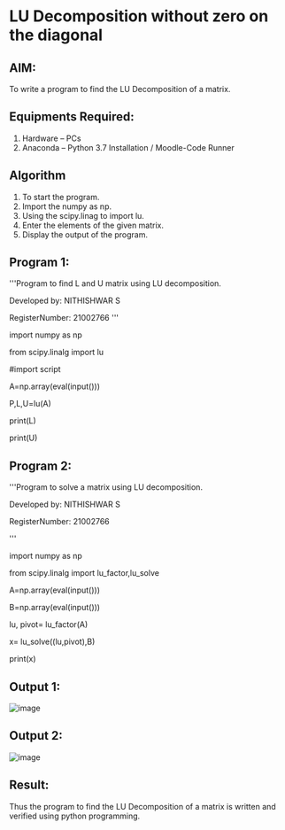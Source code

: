 # LU Decomposition without zero on the diagonal

## AIM:
To write a program to find the LU Decomposition of a matrix.

## Equipments Required:
1. Hardware – PCs
2. Anaconda – Python 3.7 Installation / Moodle-Code Runner

## Algorithm
1. To start the program.
2. Import the numpy as np.
3. Using the scipy.linag to import lu.
4. Enter the elements of the given matrix.
5. Display the output of the program.

## Program 1:
'''Program to find L and U matrix using LU decomposition.

Developed by: NITHISHWAR S

RegisterNumber: 21002766
'''


import numpy as np

from scipy.linalg import lu

#import script

A=np.array(eval(input()))

P,L,U=lu(A)

print(L)

print(U)

## Program 2:

'''Program to solve a matrix using LU decomposition.

Developed by: NITHISHWAR S 

RegisterNumber: 21002766

'''


import numpy as np

from scipy.linalg import lu_factor,lu_solve

A=np.array(eval(input()))

B=np.array(eval(input()))

lu, pivot= lu_factor(A)

x= lu_solve((lu,pivot),B)

print(x)


## Output 1:
![image](https://user-images.githubusercontent.com/94164665/147040143-e203e64d-0d04-4bae-9c62-8bc971de6af0.png)
## Output 2:
![image](https://user-images.githubusercontent.com/94164665/147041625-e3494738-3dce-4e82-8a32-4871c467ccd4.png)



## Result:
Thus the program to find the LU Decomposition of a matrix is written and verified using python programming.

